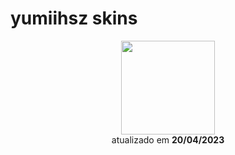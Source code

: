 # yumiihsz skins

<p align="center" dir="auto">
   <a href="https://osu.ppy.sh/users/13819731" rel="nofollow">
    <img src="https://a.ppy.sh/13819731" width="150" height "150" data-canonical-src="https://a.ppy.sh/13819731" style="max-width: 100%;">
  </a>
<br>
  atualizado em
  <b> 20/04/2023 </b>
</p>
